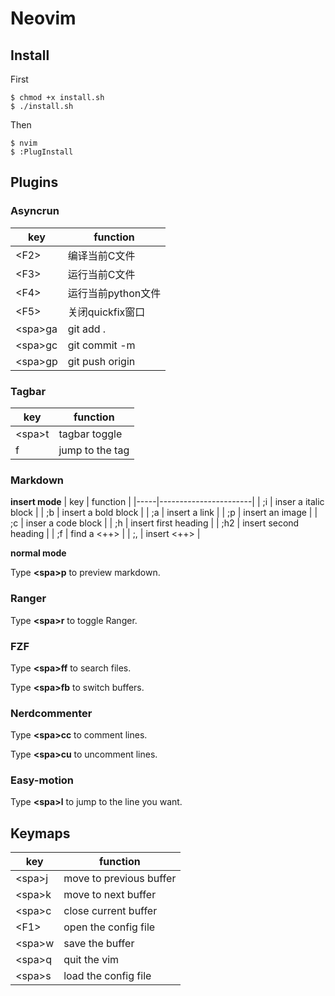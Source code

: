 # Neovim

## Install

First
```
$ chmod +x install.sh
$ ./install.sh
```

Then
```
$ nvim
$ :PlugInstall
```

## Plugins

### Asyncrun

| key           | function           |
|---------------|--------------------|
| &lt;F2&gt;    | 编译当前C文件      |
| &lt;F3&gt;    | 运行当前C文件      |
| &lt;F4&gt;    | 运行当前python文件 |
| &lt;F5&gt;    | 关闭quickfix窗口   |
| &lt;spa&gt;ga | git add .          |
| &lt;spa&gt;gc | git commit -m      |
| &lt;spa&gt;gp | git push origin    |


### Tagbar

| key          | function        |
|--------------|-----------------|
| &lt;spa&gt;t | tagbar toggle   |
| f            | jump to the tag |

### Markdown

**insert mode** 
| key | function              |
|-----|-----------------------|
| ;i  | inser a italic block  |
| ;b  | insert a bold block   |
| ;a  | insert a link         |
| ;p  | insert an image       |
| ;c  | inser a code block    |
| ;h  | insert first heading  |
| ;h2 | insert second heading |
| ;f  | find a <++>           |
| ;,  | insert <++>           |

**normal mode** 

Type **&lt;spa&gt;p** to preview markdown.

### Ranger

Type **&lt;spa&gt;r** to toggle Ranger.

### FZF

Type **&lt;spa&gt;ff** to search files.

Type **&lt;spa&gt;fb** to switch buffers.

### Nerdcommenter

Type **&lt;spa&gt;cc** to comment lines.

Type **&lt;spa&gt;cu** to uncomment lines.

### Easy-motion

Type **&lt;spa&gt;l** to jump to the line you want.

## Keymaps

| key          | function                |
|--------------|-------------------------|
| &lt;spa&gt;j | move to previous buffer |
| &lt;spa&gt;k | move to next buffer     |
| &lt;spa&gt;c | close current buffer    |
| &lt;F1&gt;   | open the config file    |
| &lt;spa&gt;w | save the buffer         |
| &lt;spa&gt;q | quit the vim            |
| &lt;spa&gt;s | load the config file    |

